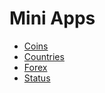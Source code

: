 # Mini Apps

- [Coins](https://hieudoanm.github.io/mini-apps/coins/)
- [Countries](https://hieudoanm.github.io/mini-apps/countries/)
- [Forex](https://hieudoanm.github.io/mini-apps/forex/)
- [Status](https://hieudoanm.github.io/mini-apps/status/)
